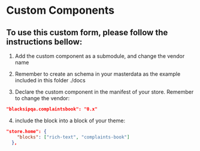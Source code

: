 # Custom Components

## To use this custom form, please follow the instructions bellow:

1. Add the custom component as a submodule, and change the vendor name

2. Remember to create an schema in your masterdata as the example included in this folder ./docs

3. Declare the custom component in the manifest of your store. Remember to change the vendor:

```json
"blacksipqa.complaintsbook": "0.x"
```

4. include the block into a block of your theme:

```json
"store.home": {
    "blocks": ["rich-text", "complaints-book"]
  },
```
